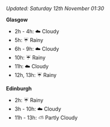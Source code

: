 *Updated: Saturday 12th November 01:30*

**Glasgow**

* 2h - 4h: :cloud: Cloudy
* 5h: :umbrella: Rainy
* 6h - 9h: :cloud: Cloudy
* 10h: :umbrella: Rainy
* 11h: :cloud: Cloudy
* 12h, 13h: :umbrella: Rainy

**Edinburgh**

* 2h: :umbrella: Rainy
* 3h - 10h: :cloud: Cloudy
* 11h - 13h: :partly_sunny: Partly Cloudy

